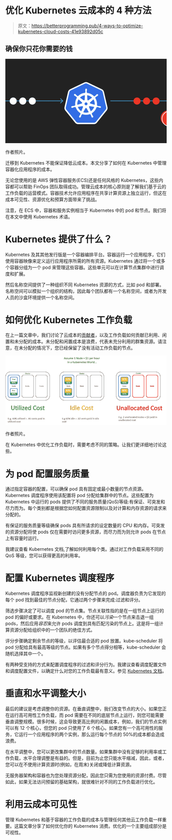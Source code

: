 # 优化 Kubernetes 云成本的 4 种方法

> 原文：<https://betterprogramming.pub/4-ways-to-optimize-kubernetes-cloud-costs-41e93892d05c>

## 确保你只花你需要的钱

![](img/f498397032be06868f950d74db3b6fd0.png)

作者照片。

迁移到 Kubernetes 不能保证降低云成本。本文分享了如何在 Kubernetes 中管理容器化应用程序的成本。

无论您使用的是 AWS 弹性容器服务(ECS)还是任何风格的 Kubernetes，这些内容都可以帮助 FinOps 团队取得成功。管理云成本的核心原则是了解我们基于云的工作负载的运营模式。容器技术允许应用程序在共享计算资源上独立运行，但这在成本可见性、资源优化和预算方面带来了挑战。

注意，在 ECS 中，容器和服务实例相当于 Kubernetes 中的 pod 和节点。我们将在本文中使用 Kubernetes 术语。

# Kubernetes 提供了什么？

Kubernetes 及其其他发行版是一个容器编排平台。容器运行一个应用程序，它们使用容器映像来定义运行应用程序所需的所有资源。Kubernetes 通过将一个或多个容器分组为一个 pod 来管理这些容器。这些单元可以在计算节点集群中进行调度和扩展。

然后名称空间提供了一种组织不同 Kubernetes 资源的方式，比如 pod 和部署。名称空间可以模拟一个组织的结构，因此每个团队都有一个名称空间，或者为开发人员的沙盒环境提供一个名称空间。

# 如何优化 Kubernetes 工作负载

在上一篇文章中，我们讨论了云成本的[贡献者](https://harness.io/2020/06/a-developers-guide-to-cloud-cost/)，以及工作负载如何贡献已利用、闲置和未分配的成本。未分配和闲置成本是浪费，代表未充分利用的群集资源。请注意，在未分配的情况下，您已经保留了没有活动工作负载的节点。

![](img/b40047fe649c137fd252263a35462442.png)

作者照片。

在 Kubernetes 中优化工作负载时，需要考虑不同的策略。让我们更详细地讨论这些。

# 为 pod 配置服务质量

通过指定容器的配置，可以确保 pod 具有固定或最小数量的节点资源。Kubernetes 调度程序使用该配置将 pod 分配给集群中的节点。这些配置为 Kubernetes 中运行的 pods 提供了不同的服务质量(QoS)等级:有保证、可突发和尽力而为。每个类别都是根据您如何配置资源限制以及对计算和内存资源的请求来分配的。

有保证的服务质量等级确保 pods 具有所请求的设定数量的 CPU 和内存。可突发的资源分配将使 pods 仅在需要时访问更多资源，而尽力而为则允许 pods 在节点上有容量时运行。

我建议查看 Kubernetes 文档,了解如何利用每个类。通过对工作负载采用不同的 QoS 等级，您可以获得更高的利用率。

# 配置 Kubernetes 调度程序

Kubernetes 调度程序监视新创建的没有分配节点的 pod。调度器负责为它发现的每个 pod 找到最佳的节点分配，它通过两个步骤来完成:过滤和评分。

筛选步骤决定了可以调度 pod 的节点集。节点关联性指的是在一组节点上运行的 pod 的偏好或要求。在 Kubernetes 中，你还可以*污染*一个节点来击退一组 pods，然后应用*容忍*来允许 pods 调度到具有匹配污染的节点上。这是将一组计算资源分配给组织中的一个团队的绝佳方式。

评分步骤确定剩余节点的等级，以评估最合适的 pod 放置。kube-scheduler 将 pod 分配给具有最高等级的节点。如果有多个节点得分相等，kube-scheduler 会随机选择其中一个。

有两种受支持的方式来配置调度程序的过滤和评分行为。我建议查看调度配置文件和调度配置文件，以确定什么对您的工作负载最有意义。参见 [Kubernetes 文档](https://kubernetes.io/docs/concepts/scheduling-eviction/kube-scheduler/)。

# 垂直和水平调整大小

最后的建议是考虑调整你的资源。在垂直调整中，我们改变节点的大小。如果您正在运行高可用性工作负载，而 pod 需要在不同的底层节点上运行，则您可能需要垂直调整规模。很多时候，这会导致更高比例的闲置成本，例如，我们的节点实例可以有 12 个核心，但您的 pod 只使用了 6 个核心。如果您有一个高可用性的服务，它运行一个应用程序的两个实例，那么运行每个节点的 50%的成本都会造成浪费。

在水平调整中，您可以更改集群中的节点数量。如果集群中没有足够的利用率或工作负载，水平合理调整是有益的。但是，目前为止您只能水平缩减，因此，或者，您可以在不使用计算资源时(例如，在周末)关闭或降低计算资源。

无服务器架构和容器也为您处理资源分配，因此您只需为您使用的资源付费。尽管如此，如果无法访问预留的基础架构，就很难针对不同的工作负载进行优化。

# 利用云成本可见性

管理 Kubernetes 和基于容器的工作负载的成本与管理任何其他云工作负载一样重要。这篇文章分享了如何优化你的 Kubernetes 消费。优化的一个主要组成部分是可视性。